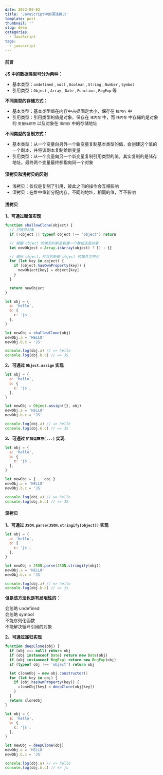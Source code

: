 ```yaml
---
date: 2022-09-02
title: 'JavaScript中的深浅拷贝'
template: post
thumbnail: ''
slug: deep
categories:
  - JavaScript
tags:
  - javascript
---
```


#### 前言

**JS 中的数据类型可分为两种：**

- 基本类型：`undefined` , `null` , `Boolean` , `String` , `Number` , `Symbol`
- 引用类型：`Object` , `Array` , `Date` , `Function` , `RegExp` 等

**不同类型的存储方式：**

- 基本类型：基本类型值在内存中占据固定大小，保存在 `栈内存` 中
- 引用类型：引用类型的值是对象，保存在 `堆内存` 中，而 `栈内存` 中存储的是对象的 `变量标识符` 以及对象在 `堆内存` 中的存储地址

**不同类型的复制方式：**

- 基本类型：从一个变量向另外一个新变量复制基本类型的值，会创建这个值的一个副本，并将该副本复制给新变量
- 引用类型：从一个变量向另一个新变量复制引用类型的值，其实复制的是储存地址，最终两个变量最终都指向同一个对象

#### 深拷贝和浅拷贝的区别

- 浅拷贝：仅仅是复制了引用，彼此之间的操作会互相影响
- 深拷贝：在堆中重新分配内存，不同的地址，相同的值，互不影响

#### 浅拷贝

**1、可通过赋值实现**

```javascript
function shallowClone(object) {
  // 只拷贝对象
  if (!object || typeof object !== 'object') return

  // 根据 object 的类型判断是新建一个数组还是对象
  let newObject = Array.isArray(object) ? [] : {}

  // 遍历 object，并且判断是 object 的属性才拷贝
  for (let key in object) {
    if (object.hasOwnProperty(key)) {
      newObject[key] = object[key]
    }
  }

  return newObject
}

let obj = {
  a: 'hello',
  b: {
    c: 'js',
  },
}

let newObj = shallowClone(obj)
newObj.a = 'HELLO'
newObj.b.c = 'JS'

console.log(obj.a) // => hello
console.log(obj.b.c) // => JS
```

**2、可通过 `Object.assign` 实现**

```javascript
let obj = {
  a: 'hello',
  b: {
    c: 'js',
  },
}

let newObj = Object.assign({}, obj)
newObj.a = 'HELLO'
newObj.b.c = 'JS'

console.log(obj.a) // => hello
console.log(obj.b.c) // => JS
```

**3、可通过 `扩展运算符(...)` 实现**

```javascript
let obj = {
  a: 'hello',
  b: {
    c: 'js',
  },
}

let newObj = { ...obj }
newObj.a = 'HELLO'
newObj.b.c = 'JS'

console.log(obj.a) // => hello
console.log(obj.b.c) // => JS
```

#### 深拷贝

**1、可通过 `JSON.parse(JSON.stringify(object))` 实现**

```javascript
let obj = {
  a: 'hello',
  b: {
    c: 'js',
  },
}

let newObj = JSON.parse(JSON.stringify(obj))
newObj.a = 'HELLO'
newObj.b.c = 'JS'

console.log(obj.a) // => hello
console.log(obj.b.c) // => js
```

**但是该方法也是有局限性的：**

<div class="tag error"> 会忽略 undefined </div>
<div class="tag error"> 会忽略 symbol </div>
<div class="tag error"> 不能序列化函数 </div>
<div class="tag error"> 不能解决循环引用的对象 </div>

**2、可通过递归实现**

```javascript
function deepClone(obj) {
  if (obj === null) return obj
  if (obj instanceof Date) return new Date(obj)
  if (obj instanceof RegExp) return new RegExp(obj)
  if (typeof obj !== 'object') return obj

  let cloneObj = new obj.constructor()
  for (let key in obj) {
    if (obj.hasOwnProperty(key)) {
      cloneObj[key] = deepClone(obj[key])
    }
  }
  return cloneObj
}

let obj = {
  a: 'hello',
  b: {
    c: 'js',
  },
}

let newObj = deepClone(obj)
newObj.a = 'HELLO'
newObj.b.c = 'JS'

console.log(obj.a) // => hello
console.log(obj.b.c) // => js
```
